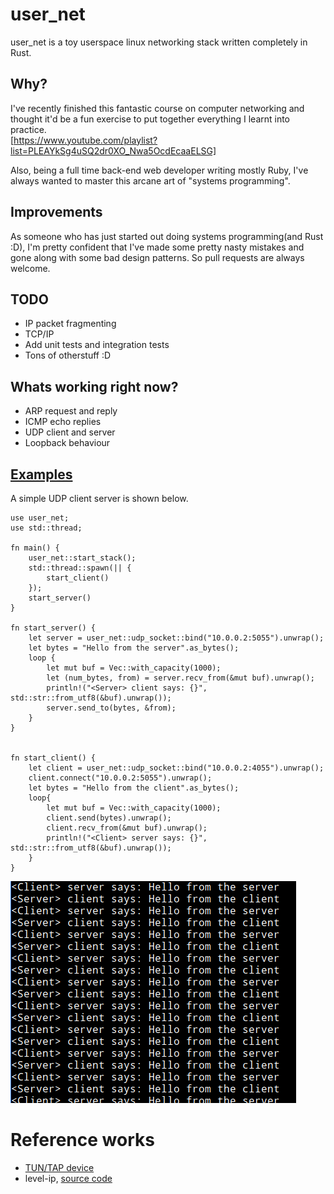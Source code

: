 # user_net

user_net is a toy userspace linux networking stack written completely in Rust. 

## Why?
I've recently finished this fantastic course on computer networking and thought it'd be a fun exercise to put together everything I learnt into practice.  
[https://www.youtube.com/playlist?list=PLEAYkSg4uSQ2dr0XO_Nwa5OcdEcaaELSG]

Also, being a full time back-end web developer writing mostly Ruby, I've always wanted to master this arcane art of "systems programming". 

## Improvements

As someone who has just started out doing systems programming(and Rust :D), I'm pretty confident that I've made some pretty nasty mistakes and gone along with some bad design patterns. So pull requests are always welcome.

## TODO
- IP packet fragmenting
- TCP/IP
- Add unit tests and integration tests
- Tons of otherstuff :D

## Whats working right now?
- ARP request and reply
- ICMP echo replies
- UDP client and server
- Loopback behaviour

## [Examples](examples)
A simple UDP client server is shown below. 
```
use user_net;
use std::thread;

fn main() {
    user_net::start_stack();
    std::thread::spawn(|| {
        start_client()
    });
    start_server()
}

fn start_server() {
    let server = user_net::udp_socket::bind("10.0.0.2:5055").unwrap();
    let bytes = "Hello from the server".as_bytes();
    loop {
        let mut buf = Vec::with_capacity(1000);
        let (num_bytes, from) = server.recv_from(&mut buf).unwrap();
        println!("<Server> client says: {}", std::str::from_utf8(&buf).unwrap());
        server.send_to(bytes, &from);
    }
}


fn start_client() {
    let client = user_net::udp_socket::bind("10.0.0.2:4055").unwrap();
    client.connect("10.0.0.2:5055").unwrap();
    let bytes = "Hello from the client".as_bytes();
    loop{
        let mut buf = Vec::with_capacity(1000);
        client.send(bytes).unwrap();
        client.recv_from(&mut buf).unwrap();
        println!("<Client> server says: {}", std::str::from_utf8(&buf).unwrap());
    }
}

```
![](_images/client_server.png)


# Reference works 
* [TUN/TAP device](https://backreference.org/2010/03/26/tuntap-interface-tutorial/)
* level-ip, [source code](https://github.com/saminiir/level-ip)

